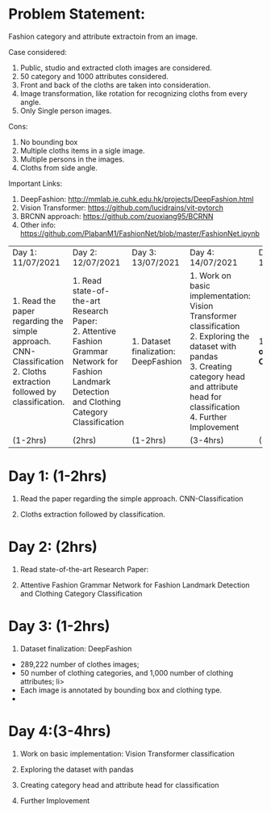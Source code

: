 
<h1>Problem Statement:</h1>
 Fashion category and attribute extractoin from an image.

Case considered:
1. Public, studio and extracted cloth images are considered.
2. 50 category and 1000 attributes considered.
3. Front and back of the cloths are taken into consideration.
4. Image transformation, like rotation for recognizing cloths from every angle.
5. Only Single person images.

Cons:
1. No bounding box
2. Multiple cloths items in a sigle image.
3. Multiple persons in the images.
4. Cloths from side angle.

Important Links: 

1. DeepFashion: http://mmlab.ie.cuhk.edu.hk/projects/DeepFashion.html
2. Vision Transformer: https://github.com/lucidrains/vit-pytorch
3. BRCNN approach: https://github.com/zuoxiang95/BCRNN
4. Other info: https://github.com/PlabanM1/FashionNet/blob/master/FashionNet.ipynb

<table style="width:100%">
  <!-- <tr>
    <th>Day-Date</th>
    <th>Work</th> 
    <th>Time</th>
  </tr> -->
  <tr>
    <td>Day 1: 11/07/2021</td>
    <td>Day 2: 12/07/2021</td>
    <td>Day 3: 13/07/2021</td>
    <td>Day 4: 14/07/2021</td>
    <td>Day 5: 18/07/2021</td>
    <td>Day 6: 19/07/2021</td>
  </tr>
  <tr>
    <td>1. Read the paper regarding the simple approach. CNN-Classification
		<br>2. Cloths extraction followed by classification.</td>
    <td>1. Read state-of-the-art Research Paper:
		<br>2. Attentive Fashion Grammar Network for
  		Fashion Landmark Detection and Clothing Category Classification</td>
    <td>1. Dataset finalization: DeepFashion</td>
    <td>1. Work on basic implementation: Vision Transformer classification
		<br>2. Exploring the dataset with pandas
		<br>3. Creating category head and attribute head for classification
		<br>4. Further Implovement </td>
    <td>1. <strong>Working on the Code</strong></td>
    <td>1. <strong>Experiment with Resnet-18 and ResNext_52_4d</strong></td>
  </tr>
  <tr>
    <td>(1-2hrs)</td>
    <td>(2hrs)</td>
    <td>(1-2hrs)</td>
    <td>(3-4hrs)</td>
    <td>(8 hrs)</td>
    <td>(4 hrs)</td>
  </tr>
</table>

<h1>Day 1: (1-2hrs)</h1>

1. Read the paper regarding the simple approach. CNN-Classification

2. Cloths extraction followed by classification.

<h1>Day 2: (2hrs)</h1>

1. Read state-of-the-art Research Paper:

2. Attentive Fashion Grammar Network for
  Fashion Landmark Detection and Clothing Category Classification

<h1>Day 3: (1-2hrs)</h1>

1. Dataset finalization: DeepFashion 

<ul>
    <li>289,222 number of clothes images;</li>

   <li>
    50 number of clothing categories, and 1,000 number of clothing attributes; 
   </ll>li>

   <li>Each image is annotated by bounding box and clothing type.<li>
</ul>

<h1>Day 4:(3-4hrs)</h1>

1. Work on basic implementation: Vision Transformer classification

2. Exploring the dataset with pandas

3. Creating category head and attribute head for classification

4. Further Implovement 